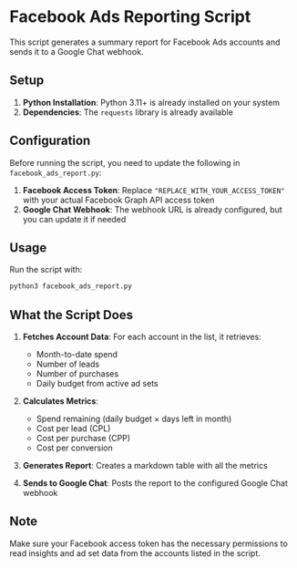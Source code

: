 # Facebook Ads Reporting Script

This script generates a summary report for Facebook Ads accounts and sends it to a Google Chat webhook.

## Setup

1. **Python Installation**: Python 3.11+ is already installed on your system
2. **Dependencies**: The `requests` library is already available

## Configuration

Before running the script, you need to update the following in `facebook_ads_report.py`:

1. **Facebook Access Token**: Replace `"REPLACE_WITH_YOUR_ACCESS_TOKEN"` with your actual Facebook Graph API access token
2. **Google Chat Webhook**: The webhook URL is already configured, but you can update it if needed

## Usage

Run the script with:
```bash
python3 facebook_ads_report.py
```

## What the Script Does

1. **Fetches Account Data**: For each account in the list, it retrieves:
   - Month-to-date spend
   - Number of leads
   - Number of purchases
   - Daily budget from active ad sets

2. **Calculates Metrics**:
   - Spend remaining (daily budget × days left in month)
   - Cost per lead (CPL)
   - Cost per purchase (CPP)
   - Cost per conversion

3. **Generates Report**: Creates a markdown table with all the metrics

4. **Sends to Google Chat**: Posts the report to the configured Google Chat webhook

## Note

Make sure your Facebook access token has the necessary permissions to read insights and ad set data from the accounts listed in the script.